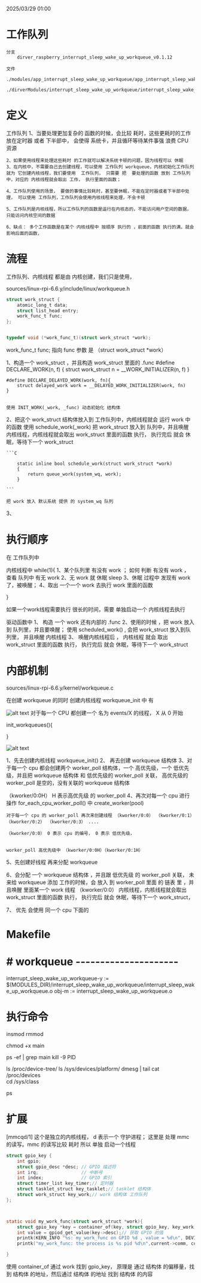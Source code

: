 2025/03/29 01:00
# 工作队列
    分支
        dirver_raspberry_interrupt_sleep_wake_up_workqueue_v0.1.12

    文件
        ./modules/app_interrupt_sleep_wake_up_workqueue/app_interrupt_sleep_wake_up_workqueue.c
        ./dirverModules/interrupt_sleep_wake_up_workqueue/interrupt_sleep_wake_up_workqueue.c

# 定义
工作队列
    1、当要处理更加复杂的 函数的时候，会比较 耗时，这些更耗时的工作放在定时器 或者 下半部中， 会使得 系统卡，并且循环等待某件事强 浪费 CPU 资源

    2、如果使用线程来处理这些耗时 的工作就可以解决系统卡顿的问题，因为线程可以 休眠
    3、在内核中，不需要自己去创建线程，可以使用 工作队列 workqueue，内核初始化工作队列 就为 它创建内核线程，我们要使用  工作队列， 只需要 把  要处理的函数 放到 工作队列中，对应的 内核线程就会取出 工作， 执行里面的函数；

    4、工作队列使用的场景， 要做的事情比较耗时，甚至要休眠，不能在定时器或者下半部中处理， 可以使用 工作队列，工作队列会使用内核线程来处理，不会卡顿

    5、工作队列是内核线程，所以工作队列的函数是运行在内核态的，不能访问用户空间的数据，只能访问内核空间的数据

    6、缺点： 多个工作函数是在某个 内核线程中 按顺序 执行的 ，前面的函数 执行的满，就会影响后面的函数，






# 流程




工作队列、内核线程 都是由 内核创建，我们只是使用，

sources/linux-rpi-6.6.y/include/linux/workqueue.h

```C
struct work_struct {
    atomic_long_t data;
    struct list_head entry;
    work_func_t func;
};


typedef void (*work_func_t)(struct work_struct *work);

```
work_func_t func; 指向 func 参数 是 （struct work_struct *work） 

1、构造一个 work_struct ，并且构造 work_struct 里面的 .func
    #define DECLARE_WORK(n, f) {
        struct work_struct n = __WORK_INITIALIZER(n, f)
    }

    #define DECLARE_DELAYED_WORK(work, fn){
        struct delayed_work work = __DELAYED_WORK_INITIALIZER(work, fn)
    }


    使用 INIT_WORK(_work, _func) 动态初始化 结构体


2、把这个 work_struct 结构体放入到 工作队列中，内核线程就会 运行 work 中的函数
    使用 schedule_work(_work) 把 work_struct 放入到 队列中，并且唤醒 内核线程，内核线程就会取出 work_struct 里面的函数 执行， 执行完后 就会 休眠，等待下一个 work_struct

    ```C

        static inline bool schedule_work(struct work_struct *work)
        {
            return queue_work(system_wq, work);
        }

    ```

    把 work 放入 默认系统 提供 的 system_wq 队列

3、



# 执行顺序


在 工作队列中

内核线程中
while(1){
    1、某个队列里 有没有 work ； 如何 判断 有没有 work ， 查看 队列中 有无 work
    2、无 work 就 休眠 sleep
    3、休眠 过程中 发现有 work 了，被唤醒； 
    4、取出 一个一个 work 去执行 work 里面的函数

}

如果一个work线程需要执行 很长的时间，需要 单独启动一个 内核线程去执行


驱动函数中
1、 构造 一个 work 还有内部的 .func 
2、使用的时候 ，把 work 放入到 队列里，并且要唤醒； 使用 scheduled_work() , 会把 work_struct 放入到队列里， 并且唤醒 内核线程
3、 唤醒内核线程后 ， 内核线程 就会 取出 work_struct 里面的函数 执行， 执行完后 就会 休眠，等待下一个 work_struct





# 内部机制

sources/linux-rpi-6.6.y/kernel/workqueue.c



在创建 workqueue 的同时 创建内核线程
workqueue_init 中 有 





![alt text](工作队列1.png)
对于每一个 CPU 都创建一个 名为 events/X 的线程， X 从 0 开始


init_workqueues(){

}



![alt text](工作队列2.png)

1、先去创建内核线程 workqueue_init()
2、 再去创建 workqueue 结构体
3、对于每一个 cpu 都会创建两个 worker_poll 结构体，一个 高优先级，一个 低优先级，并且把 workqueue 结构体 和 低优先级的 worker_poll 关联， 高优先级的 worker_poll 是空的，没有关联的 workqueue 结构体

   （kworker/0:0H） H 表示高优先级 的 worker_poll
4、再次对每一个 cpu 进行 操作
    for_each_cpu_worker_poll() 中 create_worker(pool)

    对于每一个 cpu 的 worker_poll 再次来创建线程 （kworker/0:0） （kworker/0:1） （kworker/0:2） （kworker/0:3） ....

    （kworker/0:0） 0 表示 cpu 的编号， 0 表示 低优先级， 


    worker_poll 高优先级中 （kworker/0:0H）（kworker/0:1H）



5、先创建好线程 再来分配 workqueue

6、会分配 一个 workqueue 结构体 ，并且跟 低优先级 的 worker_poll 关联， 未来给 workqueue 添加 工作的时候，会 放入 到 worker_poll 里面 的 链表 里 ，并且唤醒 里面某一个 work 线程 （kworker/0:0） 内核线程，内核线程就会取出 work_struct 里面的函数 执行， 执行完后 就会 休眠，等待下一个 work_struct，

7、 优先 会使用 同一个 cpu 下面的


# Makefile
# # workqueue ---------------------
interrupt_sleep_wake_up_workqueue-y := $(MODULES_DIR)/interrupt_sleep_wake_up_workqueue/interrupt_sleep_wake_up_workqueue.o
obj-m := interrupt_sleep_wake_up_workqueue.o



# 执行命令


insmod
rmmod

chmod +x main

ps -ef | grep main
kill -9 PID

ls /proc/device-tree/
ls /sys/devices/platform/
dmesg | tail
cat /proc/devices  
cd /sys/class 

ps

# 扩展

[mmcqd/1] 这个是独立的内核线程， d 表示一个 守护进程； 这里是 处理 mmc 的读写。mmc 的读写比较 耗时 所以 单独 启动一个线程



```C
struct gpio_key {
    int gpio;
    struct gpio_desc *desc; // GPIO 描述符
    int irq;                // 中断号
    int index;              // GPIO 索引
    struct timer_list key_timer;// 定时器
    struct tasklet_struct key_tasklet;// tasklet 结构体
    struct work_struct key_work;// work 结构体 工作队列
};



static void my_work_func(struct work_struct *work){
    struct gpio_key *key = container_of(key, struct gpio_key, key_work);// 通过 work 找到 gpio_key
    int value = gpiod_get_value(key->desc);// 获取 GPIO 的值
    printk(KERN_INFO "%s: my_work_func on GPIO %d , value = %d\n", DEVICE_NAME, key->gpio, value);
    printk("my_work_func: the process is %s pid %d\n",current->comm, current->pid);	

}
```


使用  container_of 通过 work 找到 gpio_key， 原理是 通过 结构体 的偏移量，找到 结构体 的地址，然后通过 结构体 的地址 找到 结构体 的内容